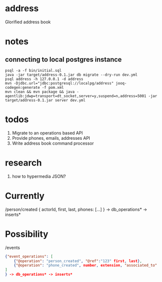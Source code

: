 # address
Glorified address book

# notes
## connecting to local postgres instance
```
psql -a -f bin/initial.sql
java -jar target/address-0.1.jar db migrate --dry-run dev.yml
psql address -h 127.0.0.1 -d address
mvn -Djdbc.url="jdbc:postgresql://localpg/address" jooq-codegen:generate -f pom.xml
mvn clean && mvn package && java -agentlib:jdwp=transport=dt_socket,server=y,suspend=n,address=5001 -jar target/address-0.1.jar server dev.yml 
```

# todos
1) Migrate to an operations based API
2) Provide phones, emails, addresses API
3) Write address book command processor

# research
1) how to hypermedia JSON?

# Currently
/person/created
{ actorId, first, last, phones: [...] } -> db_operations* -> inserts*

# Possibility
/events
```json
{"event_operations": [
    {"@operation": "person_created", "@ref":"123" first, last},
    {"@operation": "phone_created", number, extension, "associated_to":"@ref(123)"}
]
} -> db_operations* -> inserts*
```